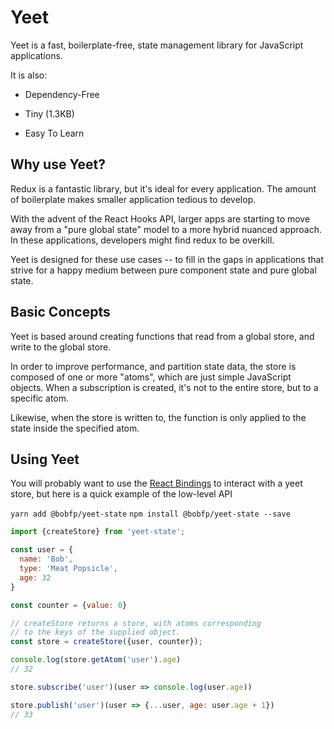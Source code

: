 # Yeet

Yeet is a fast, boilerplate-free, state management library for JavaScript applications.

It is also:

 * Dependency-Free

 * Tiny (1.3KB)

 * Easy To Learn

   

## Why use Yeet?

Redux is a fantastic library, but it's ideal for every application. The amount of boilerplate makes smaller application tedious to develop. 

With the advent of the React Hooks API, larger apps are starting to move away from a "pure global state" model to a more hybrid nuanced approach. In these applications, developers might find redux to be overkill.

Yeet is designed for these use cases -- to fill in the gaps in applications that strive for a happy medium between pure component state and pure global state.  

## Basic Concepts

Yeet is based around creating functions that read from a global store, and write to the global store.

In order to improve performance, and partition state data, the store is composed of one or more "atoms", which are just simple JavaScript objects. When a subscription is created, it's not to the entire store, but to a specific atom.

Likewise, when the store is written to, the function is only applied to the state inside the specified atom.

## Using Yeet

You will probably want to use the [React Bindings](https://github.com/bobfp/yeet-react) to interact with a yeet store, but here is a quick example of the low-level API

`yarn add @bobfp/yeet-state`
`npm install @bobfp/yeet-state --save`

```js
import {createStore} from 'yeet-state';

const user = {
  name: 'Bob', 
  type: 'Meat Popsicle',
  age: 32
}

const counter = {value: 0}

// createStore returns a store, with atoms corresponding 
// to the keys of the supplied object.
const store = createStore({user, counter});

console.log(store.getAtom('user').age)
// 32

store.subscribe('user')(user => console.log(user.age))

store.publish('user')(user => {...user, age: user.age + 1})
// 33
```
